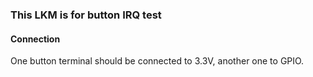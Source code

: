 ### This LKM is for button IRQ test
#### Connection
One button terminal should be connected to 3.3V, another one to GPIO.

